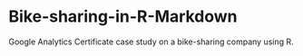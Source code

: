 # Bike-sharing-in-R-Markdown
Google Analytics Certificate case study on a bike-sharing company using R.
